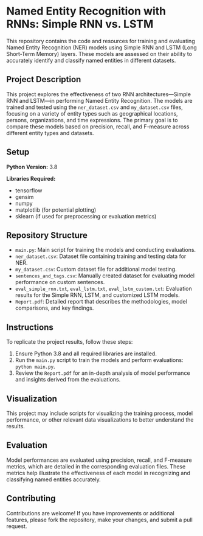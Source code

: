 # Named Entity Recognition with RNNs: Simple RNN vs. LSTM

This repository contains the code and resources for training and evaluating Named Entity Recognition (NER) models using Simple RNN and LSTM (Long Short-Term Memory) layers. These models are assessed on their ability to accurately identify and classify named entities in different datasets.

## Project Description

This project explores the effectiveness of two RNN architectures—Simple RNN and LSTM—in performing Named Entity Recognition. The models are trained and tested using the `ner_dataset.csv` and `my_dataset.csv` files, focusing on a variety of entity types such as geographical locations, persons, organizations, and time expressions. The primary goal is to compare these models based on precision, recall, and F-measure across different entity types and datasets.

## Setup

**Python Version:** 3.8

**Libraries Required:**
- tensorflow
- gensim
- numpy
- matplotlib (for potential plotting)
- sklearn (if used for preprocessing or evaluation metrics)

## Repository Structure

- `main.py`: Main script for training the models and conducting evaluations.
- `ner_dataset.csv`: Dataset file containing training and testing data for NER.
- `my_dataset.csv`: Custom dataset file for additional model testing.
- `sentences_and_tags.csv`: Manually created dataset for evaluating model performance on custom sentences.
- `eval_simple_rnn.txt`, `eval_lstm.txt`, `eval_lstm_custom.txt`: Evaluation results for the Simple RNN, LSTM, and customized LSTM models.
- `Report.pdf`: Detailed report that describes the methodologies, model comparisons, and key findings.

## Instructions

To replicate the project results, follow these steps:

1. Ensure Python 3.8 and all required libraries are installed.
2. Run the `main.py` script to train the models and perform evaluations: `python main.py`.
3. Review the `Report.pdf` for an in-depth analysis of model performance and insights derived from the evaluations.

## Visualization

This project may include scripts for visualizing the training process, model performance, or other relevant data visualizations to better understand the results.

## Evaluation

Model performances are evaluated using precision, recall, and F-measure metrics, which are detailed in the corresponding evaluation files. These metrics help illustrate the effectiveness of each model in recognizing and classifying named entities accurately.

## Contributing

Contributions are welcome! If you have improvements or additional features, please fork the repository, make your changes, and submit a pull request.

